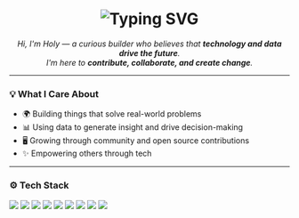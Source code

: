 <!-- Typing animation header -->
<h1 align="center">
  <img src="https://readme-typing-svg.herokuapp.com?font=Fira+Code&size=25&pause=1000&center=true&vCenter=true&color=F7F7F7&width=500&lines= Interested+in+making+impacts%3F+Me+too+🚀" alt="Typing SVG" />
</h1>

<p align="center">
  <em>Hi, I'm Holy — a curious builder who believes that <strong>technology and data drive the future</strong>.<br>
  I'm here to <strong>contribute, collaborate, and create change</strong>.</em>
</p>

---

### 💡 What I Care About

- 🌍 Building things that solve real-world problems  
- 📊 Using data to generate insight and drive decision-making  
- 🖥️ Growing through community and open source contributions  
- ✨ Empowering others through tech

---

### ⚙️ Tech Stack

<p>
  <img src="https://img.shields.io/badge/Python-3776AB?style=flat&logo=python&logoColor=white"/>
  <img src="https://img.shields.io/badge/Flask-000000?style=flat&logo=flask&logoColor=white"/>
  <img src="https://img.shields.io/badge/HTML5-E34F26?style=flat&logo=html5&logoColor=white"/>
  <img src="https://img.shields.io/badge/CSS3-1572B6?style=flat&logo=css3&logoColor=white"/>
  <img src="https://img.shields.io/badge/JavaScript-F7DF1E?style=flat&logo=javascript&logoColor=black"/>
  <img src="https://img.shields.io/badge/TypeScript-3178C6?style=flat&logo=typescript&logoColor=white"/>
  <img src="https://img.shields.io/badge/React-61DAFB?style=flat&logo=react&logoColor=black"/>
  <img src="https://img.shields.io/badge/Java-007396?style=flat&logo=java&logoColor=white"/>
  <img src="https://img.shields.io/badge/C++-00599C?style=flat&logo=c%2B%2B&logoColor=white"/>
</p>
